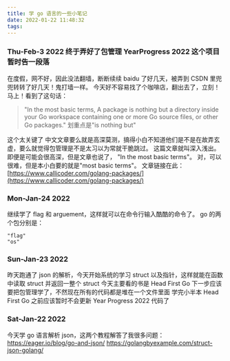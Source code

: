 ```yaml
---
title: 学 go 语言的一些小笔记
date: 2022-01-22 11:48:32
tags:
---
```


### Thu-Feb-3 2022 终于弄好了包管理 YearProgress 2022 这个项目暂时告一段落
在度假，网不好，因此没法翻墙，断断续续 baidu 了好几天，被弄到 CSDN 里兜兜转转了好几天！鬼打墙一样。
今天好不容易找了个咖啡店，翻出去了，立刻！马上！看到了这句话：
>"In the most basic terms, A package is nothing but a directory inside your Go workspace containing one or more Go source files, or other Go packages." 
划重点是"is nothing but" 

这个太关键了
中文文章要么就是高深莫测，搞得小白不知道他们是不是在故弄玄虚，要么就觉得包管理是不是太习以为常就干脆跳过。
这篇文章就叫深入浅出。即便是可能会很高深，但是文章也说了， "In the most basic terms"。 对，可以很难，但是本小白要的就是"most basic terms"。 文章链接在此： [https://www.callicoder.com/golang-packages/](https://www.callicoder.com/golang-packages/)

### Mon-Jan-24 2022
继续学了 flag 和 arguement，这样就可以在命令行输入酷酷的命令了。
go 的两个包分别是：
```
"flag"
"os"
```

### Sun-Jan-23 2022
昨天跑通了 json 的解析，今天开始系统的学习 struct 以及指针，这样就能在函数中读取 struct 并返回一整个 struct
今天主要看的书是 Head First Go
下一步应该要把包管理学了，不然现在所有的代码都是堆在一个文件里面
学完小半本 Head First Go 之前应该暂时不会更新 Year Progress 2022 代码了

### Sat-Jan-22 2022
今天学 go 语言解析 json，这两个教程解答了我很多问题：
https://eager.io/blog/go-and-json/
https://golangbyexample.com/struct-json-golang/
